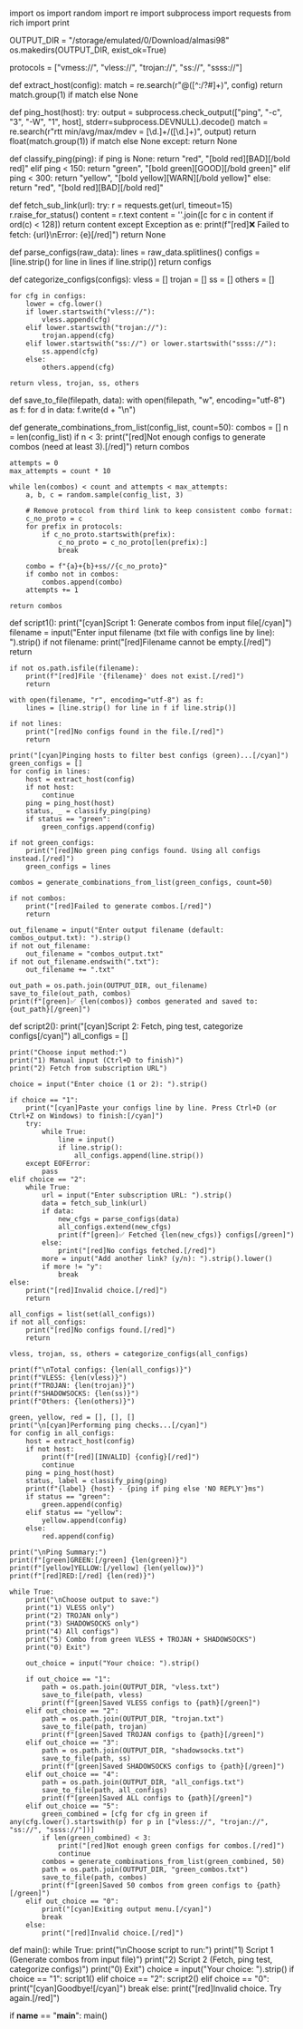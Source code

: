 import os
import random
import re
import subprocess
import requests
from rich import print

OUTPUT_DIR = "/storage/emulated/0/Download/almasi98"
os.makedirs(OUTPUT_DIR, exist_ok=True)

protocols = ["vmess://", "vless://", "trojan://", "ss://", "ssss://"]

def extract_host(config):
    match = re.search(r"@([^:/?#]+)", config)
    return match.group(1) if match else None

def ping_host(host):
    try:
        output = subprocess.check_output(["ping", "-c", "3", "-W", "1", host], stderr=subprocess.DEVNULL).decode()
        match = re.search(r"rtt min/avg/max/mdev = [\d.]+/([\d.]+)", output)
        return float(match.group(1)) if match else None
    except:
        return None

def classify_ping(ping):
    if ping is None:
        return "red", "[bold red][BAD][/bold red]"
    elif ping < 150:
        return "green", "[bold green][GOOD][/bold green]"
    elif ping < 300:
        return "yellow", "[bold yellow][WARN][/bold yellow]"
    else:
        return "red", "[bold red][BAD][/bold red]"

def fetch_sub_link(url):
    try:
        r = requests.get(url, timeout=15)
        r.raise_for_status()
        content = r.text
        content = ''.join([c for c in content if ord(c) < 128])
        return content
    except Exception as e:
        print(f"[red]❌ Failed to fetch: {url}\nError: {e}[/red]")
        return None

def parse_configs(raw_data):
    lines = raw_data.splitlines()
    configs = [line.strip() for line in lines if line.strip()]
    return configs

def categorize_configs(configs):
    vless = []
    trojan = []
    ss = []
    others = []

    for cfg in configs:
        lower = cfg.lower()
        if lower.startswith("vless://"):
            vless.append(cfg)
        elif lower.startswith("trojan://"):
            trojan.append(cfg)
        elif lower.startswith("ss://") or lower.startswith("ssss://"):
            ss.append(cfg)
        else:
            others.append(cfg)

    return vless, trojan, ss, others

def save_to_file(filepath, data):
    with open(filepath, "w", encoding="utf-8") as f:
        for d in data:
            f.write(d + "\n")

def generate_combinations_from_list(config_list, count=50):
    combos = []
    n = len(config_list)
    if n < 3:
        print("[red]Not enough configs to generate combos (need at least 3).[/red]")
        return combos

    attempts = 0
    max_attempts = count * 10

    while len(combos) < count and attempts < max_attempts:
        a, b, c = random.sample(config_list, 3)

        # Remove protocol from third link to keep consistent combo format:
        c_no_proto = c
        for prefix in protocols:
            if c_no_proto.startswith(prefix):
                c_no_proto = c_no_proto[len(prefix):]
                break

        combo = f"{a}+{b}+ss//{c_no_proto}"
        if combo not in combos:
            combos.append(combo)
        attempts += 1

    return combos

def script1():
    print("[cyan]Script 1: Generate combos from input file[/cyan]")
    filename = input("Enter input filename (txt file with configs line by line): ").strip()
    if not filename:
        print("[red]Filename cannot be empty.[/red]")
        return

    if not os.path.isfile(filename):
        print(f"[red]File '{filename}' does not exist.[/red]")
        return

    with open(filename, "r", encoding="utf-8") as f:
        lines = [line.strip() for line in f if line.strip()]

    if not lines:
        print("[red]No configs found in the file.[/red]")
        return

    print("[cyan]Pinging hosts to filter best configs (green)...[/cyan]")
    green_configs = []
    for config in lines:
        host = extract_host(config)
        if not host:
            continue
        ping = ping_host(host)
        status, _ = classify_ping(ping)
        if status == "green":
            green_configs.append(config)

    if not green_configs:
        print("[red]No green ping configs found. Using all configs instead.[/red]")
        green_configs = lines

    combos = generate_combinations_from_list(green_configs, count=50)

    if not combos:
        print("[red]Failed to generate combos.[/red]")
        return

    out_filename = input("Enter output filename (default: combos_output.txt): ").strip()
    if not out_filename:
        out_filename = "combos_output.txt"
    if not out_filename.endswith(".txt"):
        out_filename += ".txt"

    out_path = os.path.join(OUTPUT_DIR, out_filename)
    save_to_file(out_path, combos)
    print(f"[green]✅ {len(combos)} combos generated and saved to: {out_path}[/green]")

def script2():
    print("[cyan]Script 2: Fetch, ping test, categorize configs[/cyan]")
    all_configs = []

    print("Choose input method:")
    print("1) Manual input (Ctrl+D to finish)")
    print("2) Fetch from subscription URL")

    choice = input("Enter choice (1 or 2): ").strip()

    if choice == "1":
        print("[cyan]Paste your configs line by line. Press Ctrl+D (or Ctrl+Z on Windows) to finish:[/cyan]")
        try:
            while True:
                line = input()
                if line.strip():
                    all_configs.append(line.strip())
        except EOFError:
            pass
    elif choice == "2":
        while True:
            url = input("Enter subscription URL: ").strip()
            data = fetch_sub_link(url)
            if data:
                new_cfgs = parse_configs(data)
                all_configs.extend(new_cfgs)
                print(f"[green]✅ Fetched {len(new_cfgs)} configs[/green]")
            else:
                print("[red]No configs fetched.[/red]")
            more = input("Add another link? (y/n): ").strip().lower()
            if more != "y":
                break
    else:
        print("[red]Invalid choice.[/red]")
        return

    all_configs = list(set(all_configs))
    if not all_configs:
        print("[red]No configs found.[/red]")
        return

    vless, trojan, ss, others = categorize_configs(all_configs)

    print(f"\nTotal configs: {len(all_configs)}")
    print(f"VLESS: {len(vless)}")
    print(f"TROJAN: {len(trojan)}")
    print(f"SHADOWSOCKS: {len(ss)}")
    print(f"Others: {len(others)}")

    green, yellow, red = [], [], []
    print("\n[cyan]Performing ping checks...[/cyan]")
    for config in all_configs:
        host = extract_host(config)
        if not host:
            print(f"[red][INVALID] {config}[/red]")
            continue
        ping = ping_host(host)
        status, label = classify_ping(ping)
        print(f"{label} {host} - {ping if ping else 'NO REPLY'}ms")
        if status == "green":
            green.append(config)
        elif status == "yellow":
            yellow.append(config)
        else:
            red.append(config)

    print("\nPing Summary:")
    print(f"[green]GREEN:[/green] {len(green)}")
    print(f"[yellow]YELLOW:[/yellow] {len(yellow)}")
    print(f"[red]RED:[/red] {len(red)}")

    while True:
        print("\nChoose output to save:")
        print("1) VLESS only")
        print("2) TROJAN only")
        print("3) SHADOWSOCKS only")
        print("4) All configs")
        print("5) Combo from green VLESS + TROJAN + SHADOWSOCKS")
        print("0) Exit")

        out_choice = input("Your choice: ").strip()

        if out_choice == "1":
            path = os.path.join(OUTPUT_DIR, "vless.txt")
            save_to_file(path, vless)
            print(f"[green]Saved VLESS configs to {path}[/green]")
        elif out_choice == "2":
            path = os.path.join(OUTPUT_DIR, "trojan.txt")
            save_to_file(path, trojan)
            print(f"[green]Saved TROJAN configs to {path}[/green]")
        elif out_choice == "3":
            path = os.path.join(OUTPUT_DIR, "shadowsocks.txt")
            save_to_file(path, ss)
            print(f"[green]Saved SHADOWSOCKS configs to {path}[/green]")
        elif out_choice == "4":
            path = os.path.join(OUTPUT_DIR, "all_configs.txt")
            save_to_file(path, all_configs)
            print(f"[green]Saved ALL configs to {path}[/green]")
        elif out_choice == "5":
            green_combined = [cfg for cfg in green if any(cfg.lower().startswith(p) for p in ["vless://", "trojan://", "ss://", "ssss://"])]
            if len(green_combined) < 3:
                print("[red]Not enough green configs for combos.[/red]")
                continue
            combos = generate_combinations_from_list(green_combined, 50)
            path = os.path.join(OUTPUT_DIR, "green_combos.txt")
            save_to_file(path, combos)
            print(f"[green]Saved 50 combos from green configs to {path}[/green]")
        elif out_choice == "0":
            print("[cyan]Exiting output menu.[/cyan]")
            break
        else:
            print("[red]Invalid choice.[/red]")

def main():
    while True:
        print("\nChoose script to run:")
        print("1) Script 1 (Generate combos from input file)")
        print("2) Script 2 (Fetch, ping test, categorize configs)")
        print("0) Exit")
        choice = input("Your choice: ").strip()
        if choice == "1":
            script1()
        elif choice == "2":
            script2()
        elif choice == "0":
            print("[cyan]Goodbye![/cyan]")
            break
        else:
            print("[red]Invalid choice. Try again.[/red]")

if __name__ == "__main__":
    main()
